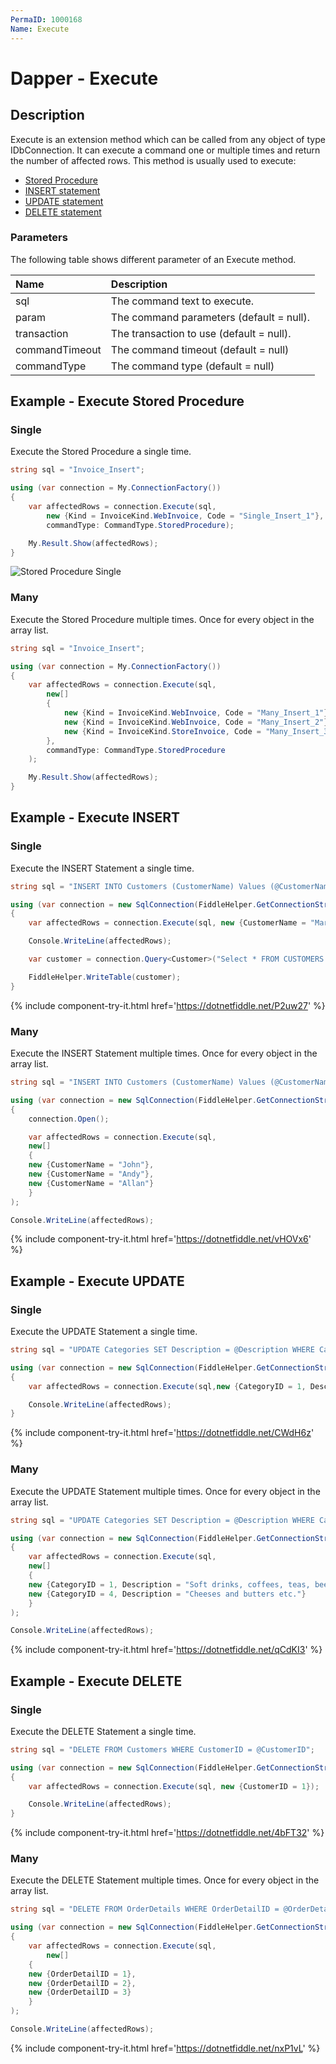 ```yaml
---
PermaID: 1000168
Name: Execute
---
```


# Dapper - Execute 

## Description
Execute is an extension method which can be called from any object of type IDbConnection. It can execute a command one or multiple times and return the number of affected rows. This method is usually used to execute:
- [Stored Procedure](#example---execute-stored-procedure)
- [INSERT statement](#example---execute-insert)
- [UPDATE statement](#example---execute-update)
- [DELETE statement](#example---execute-delete)

### Parameters
The following table shows different parameter of an Execute method.

| Name | Description |
| :--- | :---------- |
| sql            | The command text to execute. |
| param          | The command parameters (default = null). |
| transaction    | The transaction to use (default = null). |
| commandTimeout | The command timeout (default = null) |
| commandType    | The command type (default = null) |

## Example - Execute Stored Procedure

### Single
Execute the Stored Procedure a single time.


```csharp
string sql = "Invoice_Insert";

using (var connection = My.ConnectionFactory())
{
    var affectedRows = connection.Execute(sql,
        new {Kind = InvoiceKind.WebInvoice, Code = "Single_Insert_1"},
        commandType: CommandType.StoredProcedure);

    My.Result.Show(affectedRows);
}
```

<img src="https://raw.githubusercontent.com/zzzprojects/dapper-tutorial/master/docs/images/3-anonynous-entity.png" alt="Stored Procedure Single" />

### Many
Execute the Stored Procedure multiple times. Once for every object in the array list.


```csharp
string sql = "Invoice_Insert";

using (var connection = My.ConnectionFactory())
{
    var affectedRows = connection.Execute(sql,
        new[]
        {
            new {Kind = InvoiceKind.WebInvoice, Code = "Many_Insert_1"},
            new {Kind = InvoiceKind.WebInvoice, Code = "Many_Insert_2"},
            new {Kind = InvoiceKind.StoreInvoice, Code = "Many_Insert_3"}
        },
        commandType: CommandType.StoredProcedure
    );

    My.Result.Show(affectedRows);
}
```

## Example - Execute INSERT

### Single
Execute the INSERT Statement a single time.


```csharp
string sql = "INSERT INTO Customers (CustomerName) Values (@CustomerName);";

using (var connection = new SqlConnection(FiddleHelper.GetConnectionStringSqlServerW3Schools()))
{
	var affectedRows = connection.Execute(sql, new {CustomerName = "Mark"});

	Console.WriteLine(affectedRows);

	var customer = connection.Query<Customer>("Select * FROM CUSTOMERS WHERE CustomerName = 'Mark'").ToList();

	FiddleHelper.WriteTable(customer);
}
```
{% include component-try-it.html href='https://dotnetfiddle.net/P2uw27' %}

### Many
Execute the INSERT Statement multiple times. Once for every object in the array list.


```csharp
string sql = "INSERT INTO Customers (CustomerName) Values (@CustomerName);";

using (var connection = new SqlConnection(FiddleHelper.GetConnectionStringSqlServerW3Schools()))
{
	connection.Open();

	var affectedRows = connection.Execute(sql,
	new[]
	{
	new {CustomerName = "John"},
	new {CustomerName = "Andy"},
	new {CustomerName = "Allan"}
	}
);

Console.WriteLine(affectedRows);
```
{% include component-try-it.html href='https://dotnetfiddle.net/vHOVx6' %}

## Example - Execute UPDATE

### Single
Execute the UPDATE Statement a single time.


```csharp
string sql = "UPDATE Categories SET Description = @Description WHERE CategoryID = @CategoryID;";

using (var connection = new SqlConnection(FiddleHelper.GetConnectionStringSqlServerW3Schools()))
{			
	var affectedRows = connection.Execute(sql,new {CategoryID = 1, Description = "Soft drinks, coffees, teas, beers, mixed drinks, and ales"});

	Console.WriteLine(affectedRows);
}
```
{% include component-try-it.html href='https://dotnetfiddle.net/CWdH6z' %}

### Many
Execute the UPDATE Statement multiple times. Once for every object in the array list.


```csharp
string sql = "UPDATE Categories SET Description = @Description WHERE CategoryID = @CategoryID;";

using (var connection = new SqlConnection(FiddleHelper.GetConnectionStringSqlServerW3Schools()))
{	
	var affectedRows = connection.Execute(sql,
	new[]
	{
	new {CategoryID = 1, Description = "Soft drinks, coffees, teas, beers, mixed drinks, and ales"},
	new {CategoryID = 4, Description = "Cheeses and butters etc."}
	}
);

Console.WriteLine(affectedRows);
```
{% include component-try-it.html href='https://dotnetfiddle.net/qCdKI3' %}

## Example - Execute DELETE

### Single
Execute the DELETE Statement a single time.


```csharp
string sql = "DELETE FROM Customers WHERE CustomerID = @CustomerID";

using (var connection = new SqlConnection(FiddleHelper.GetConnectionStringSqlServerW3Schools()))
{			
	var affectedRows = connection.Execute(sql, new {CustomerID = 1});

	Console.WriteLine(affectedRows);
}
```

{% include component-try-it.html href='https://dotnetfiddle.net/4bFT32' %}

### Many
Execute the DELETE Statement multiple times. Once for every object in the array list.


```csharp
string sql = "DELETE FROM OrderDetails WHERE OrderDetailID = @OrderDetailID";

using (var connection = new SqlConnection(FiddleHelper.GetConnectionStringSqlServerW3Schools()))
{			
	var affectedRows = connection.Execute(sql, 
		new[]
	{
	new {OrderDetailID = 1},
	new {OrderDetailID = 2},
	new {OrderDetailID = 3}
	}
);

Console.WriteLine(affectedRows);
```

{% include component-try-it.html href='https://dotnetfiddle.net/nxP1vL' %}
